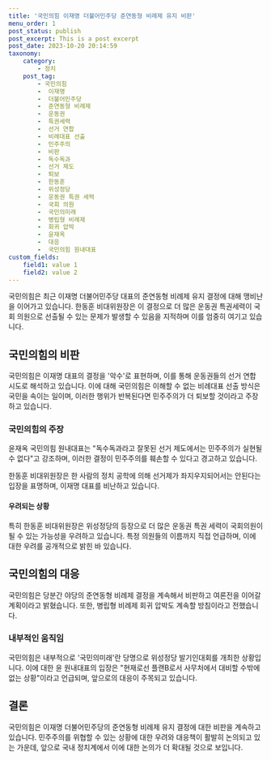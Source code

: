 ```yaml
---
title: '국민의힘 이재명 더불어민주당 준연동형 비례제 유지 비판'
menu_order: 1
post_status: publish
post_excerpt: This is a post excerpt
post_date: 2023-10-20 20:14:59
taxonomy:
    category:
        - 정치
    post_tag:
        - 국민의힘
        -  이재명
        -  더불어민주당
        -  준연동형 비례제
        -  운동권
        -  특권세력
        -  선거 연합
        -  비례대표 선출
        -  민주주의
        -  비판
        -  독수독과
        -  선거 제도
        -  퇴보
        -  한동훈
        -  위성정당
        -  운동권 특권 세력
        -  국회 의원
        -  국민의미래
        -  병립형 비례제
        -  회귀 압박
        -  윤재옥
        -  대응
        -  국민의힘 원내대표
custom_fields:
    field1: value 1
    field2: value 2
---
```



국민의힘은 최근 이재명 더불어민주당 대표의 준연동형 비례제 유지 결정에 대해 맹비난을 이어가고 있습니다. 한동훈 비대위원장은 이 결정으로 더 많은 운동권 특권세력이 국회 의원으로 선출될 수 있는 문제가 발생할 수 있음을 지적하며 이를 엄중히 여기고 있습니다.

## 국민의힘의 비판

국민의힘은 이재명 대표의 결정을 '악수'로 표현하며, 이를 통해 운동권들의 선거 연합 시도로 해석하고 있습니다. 이에 대해 국민의힘은 이해할 수 없는 비례대표 선출 방식은 국민을 속이는 일이며, 이러한 행위가 반복된다면 민주주의가 더 퇴보할 것이라고 주장하고 있습니다.

### 국민의힘의 주장

윤재옥 국민의힘 원내대표는 "독수독과라고 잘못된 선거 제도에서는 민주주의가 실현될 수 없다"고 강조하며, 이러한 결정이 민주주의를 훼손할 수 있다고 경고하고 있습니다.

한동훈 비대위원장은 한 사람의 정치 공학에 의해 선거제가 좌지우지되어서는 안된다는 입장을 표명하며, 이재명 대표를 비난하고 있습니다.

#### 우려되는 상황

특히 한동훈 비대위원장은 위성정당의 등장으로 더 많은 운동권 특권 세력이 국회의원이 될 수 있는 가능성을 우려하고 있습니다. 특정 의원들의 이름까지 직접 언급하며, 이에 대한 우려를 공개적으로 밝힌 바 있습니다.

## 국민의힘의 대응

국민의힘은 당분간 야당의 준연동형 비례제 결정을 계속해서 비판하고 여론전을 이어갈 계획이라고 밝혔습니다. 또한, 병립형 비례제 회귀 압박도 계속할 방침이라고 전했습니다.

### 내부적인 움직임

국민의힘은 내부적으로 '국민의미래'란 당명으로 위성정당 발기인대회를 개최한 상황입니다. 이에 대한 윤 원내대표의 입장은 "현재로선 플랜B로서 사무처에서 대비할 수밖에 없는 상황"이라고 언급되며, 앞으로의 대응이 주목되고 있습니다.

## 결론

국민의힘은 이재명 더불어민주당의 준연동형 비례제 유지 결정에 대한 비판을 계속하고 있습니다. 민주주의를 위협할 수 있는 상황에 대한 우려와 대응책이 활발히 논의되고 있는 가운데, 앞으로 국내 정치계에서 이에 대한 논의가 더 확대될 것으로 보입니다.

